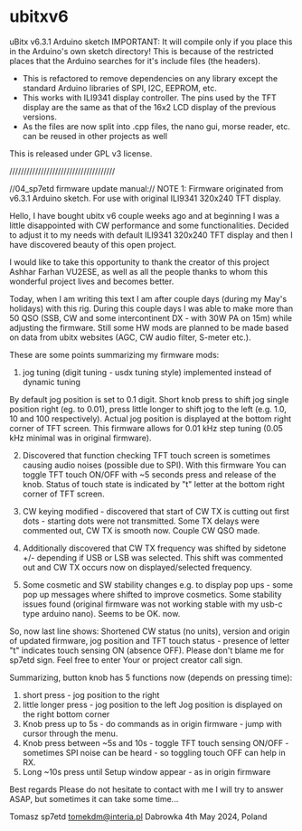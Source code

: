 # ubitxv6
uBitx v6.3.1 Arduino sketch
IMPORTANT: It will compile only if you place this in the Arduino's own sketch directory! This is because of the restricted places that the Arduino searches for it's include files (the headers).

- This is refactored to remove dependencies on any library except the standard Arduino libraries of SPI, I2C, EEPROM, etc.
- This works with ILI9341 display controller. The pins used by the TFT display are the same as that of the 16x2 LCD display of the previous versions.
- As the files are now split into .cpp files, the nano gui, morse reader, etc. can be reused in other projects as well

This is released under GPL v3 license.


/////////////////////////////////////

//04_sp7etd firmware update manual://
NOTE 1:
Firmware originated from v6.3.1 Arduino sketch.
For use with original ILI9341 320x240 TFT display.

Hello,
I have bought ubitx v6 couple weeks ago and at beginning I was a little disappointed with CW performance and some functionalities.
Decided to adjust it to my needs with default ILI9341 320x240 TFT display and then I have discovered beauty of this open project.

I would like to take this opportunity to thank the creator of this project Ashhar Farhan VU2ESE,
as well as all the people thanks to whom this wonderful project lives and becomes better.

Today, when I am writing this text I am after couple days (during my May's holidays) with this rig. 
During this couple days I was able to make more than 50 QSO (SSB, CW and some intercontinent DX - with 30W PA on 15m)
while adjusting the firmware.
Still some HW mods are planned to be made based on data from ubitx websites (AGC, CW audio filter, S-meter etc.).

These are some points summarizing my firmware mods:

1. jog tuning (digit tuning - usdx tuning style) implemented instead of dynamic tuning

By default jog position is set to 0.1 digit. Short knob press to shift jog single position right (eg. to 0.01),
press little longer to shift jog to the left (e.g. 1.0, 10 and 100 respectively).
Actual jog position is displayed at the bottom right corner of TFT screen.
This firmware allows for 0.01 kHz step tuning (0.05 kHz minimal was in original firmware).

2. Discovered that function checking TFT touch screen is sometimes causing audio noises (possible due to SPI).
With this firmware You can toggle TFT touch ON/OFF with ~5 seconds press and release of the knob.
Status of touch state is indicated by "t" letter at the bottom right corner of TFT screen.

3. CW keying modified - discovered that start of CW TX is cutting out first dots - starting dots were not transmitted. 
Some TX delays were commented out, CW TX is smooth now. Couple CW QSO made.

4. Additionally discovered that CW TX frequency was shifted by sidetone +/- depending if USB or LSB was selected.
This shift was commented out and CW TX occurs now on displayed/selected frequency.

5. Some cosmetic and SW stability changes
e.g. to display pop ups - some pop up messages where shifted to improve cosmetics.
Some stability issues found (original firmware was not working stable with my usb-c type arduino nano).
Seems to be OK. now.

So, now last line shows:
Shortened CW status (no units), version and origin of updated firmware, jog position and TFT touch status - presence of letter "t" indicates touch sensing ON (absence OFF). Please don't blame me for sp7etd sign. Feel free to enter Your or project creator call sign.

Summarizing, button knob has 5 functions now (depends on pressing time):
1. short press - jog position to the right
2. little longer press - jog position to the left
Jog position is displayed on the right bottom corner
3. Knob press up to 5s - do commands as in origin firmware - jump with cursor through the menu.
4. Knob press between ~5s and 10s - toggle TFT touch sensing ON/OFF - sometimes SPI noise can be heard - so toggling touch OFF can help in RX.
5. Long ~10s press until Setup window appear - as in origin firmware

Best regards
Please do not hesitate to contact with me
I will try to answer ASAP, but sometimes it can take some time...

Tomasz
sp7etd
tomekdm@interia.pl
Dabrowka 4th May 2024, Poland
